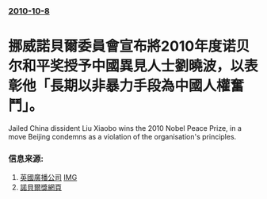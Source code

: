 ### [2010-10-8](/news/2010/10/8/index.md)

##### 
#  挪威諾貝爾委員會宣布將2010年度诺贝尔和平奖授予中國異見人士劉曉波，以表彰他「長期以非暴力手段為中國人權奮鬥」。

Jailed China dissident Liu Xiaobo wins the 2010 Nobel Peace Prize, in a move Beijing condemns as a violation of the organisation's principles.


### 信息来源:

1. [英國廣播公司](http://www.bbc.co.uk/news/world-europe-11499098) [IMG](https://ichef.bbci.co.uk/news/1024/media/images/49418000/jpg/_49418882_010322319-1.jpg)
2. [諾貝爾獎網頁](http://nobelprize.org/nobel_prizes/peace/laureates/2010/)

